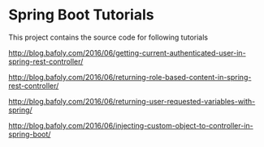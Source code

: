 # Spring Boot Tutorials

This project contains the source code for following tutorials

http://blog.bafoly.com/2016/06/getting-current-authenticated-user-in-spring-rest-controller/

http://blog.bafoly.com/2016/06/returning-role-based-content-in-spring-rest-controller/

http://blog.bafoly.com/2016/06/returning-user-requested-variables-with-spring/

http://blog.bafoly.com/2016/06/injecting-custom-object-to-controller-in-spring-boot/
